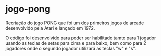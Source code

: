 # jogo-pong
Recriação do jogo PONG que foi um dos primeiros jogos de arcade desenvolvido pela Atari e lançado em 1972.

O código foi desenvolvido para poder ser habilitado tamto para 1 jogador usando as teclas de setas para cima e para baixo, bem como para 2 jogadores onde o segundo jogador utilizará as teclas "w" e "s".
